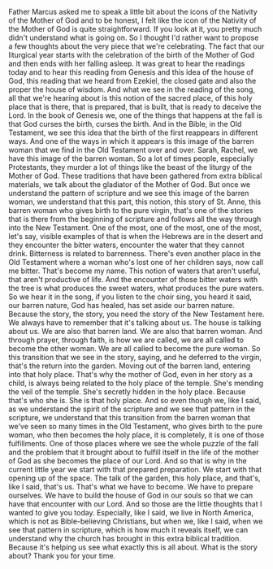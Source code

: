  Father Marcus asked me to speak a little bit about the icons of the Nativity of the Mother of God and to be honest, I felt like the icon of the Nativity of the Mother of God is quite straightforward. If you look at it, you pretty much didn't understand what is going on. So I thought I'd rather want to propose a few thoughts about the very piece that we're celebrating. The fact that our liturgical year starts with the celebration of the birth of the Mother of God and then ends with her falling asleep. It was great to hear the readings today and to hear this reading from Genesis and this idea of the house of God, this reading that we heard from Ezekiel, the closed gate and also the proper the house of wisdom. And what we see in the reading of the song, all that we're hearing about is this notion of the sacred place, of this holy place that is there, that is prepared, that is built, that is ready to deceive the Lord. In the book of Genesis we, one of the things that happens at the fall is that God curses the birth, curses the birth. And in the Bible, in the Old Testament, we see this idea that the birth of the first reappears in different ways. And one of the ways in which it appears is this image of the barren woman that we find in the Old Testament over and over. Sarah, Rachel, we have this image of the barren woman. So a lot of times people, especially Protestants, they murder a lot of things like the beast of the liturgy of the Mother of God. These traditions that have been gathered from extra biblical materials, we talk about the gladiator of the Mother of God. But once we understand the pattern of scripture and we see this image of the barren woman, we understand that this part, this notion, this story of St. Anne, this barren woman who gives birth to the pure virgin, that's one of the stories that is there from the beginning of scripture and follows all the way through into the New Testament. One of the most, one of the most, one of the most, let's say, visible examples of that is when the Hebrews are in the desert and they encounter the bitter waters, encounter the water that they cannot drink. Bitterness is related to barrenness. There's even another place in the Old Testament where a woman who's lost one of her children says, now call me bitter. That's become my name. This notion of waters that aren't useful, that aren't productive of life. And the encounter of those bitter waters with the tree is what produces the sweet waters, what produces the pure waters. So we hear it in the song, if you listen to the choir sing, you heard it said, our barren nature, God has healed, has set aside our barren nature. Because the story, the story, you need the story of the New Testament here. We always have to remember that it's talking about us. The house is talking about us. We are also that barren land. We are also that barren woman. And through prayer, through faith, is how we are called, we are all called to become the other woman. We are all called to become the pure woman. So this transition that we see in the story, saying, and he deferred to the virgin, that's the return into the garden. Moving out of the barren land, entering into that holy place. That's why the mother of God, even in her story as a child, is always being related to the holy place of the temple. She's mending the veil of the temple. She's secretly hidden in the holy place. Because that's who she is. She is that holy place. And so even though we, like I said, as we understand the spirit of the scripture and we see that pattern in the scripture, we understand that this transition from the barren woman that we've seen so many times in the Old Testament, who gives birth to the pure woman, who then becomes the holy place, it is completely, it is one of those fulfillments. One of those places where we see the whole puzzle of the fall and the problem that it brought about to fulfill itself in the life of the mother of God as she becomes the place of our Lord. And so that is why in the current little year we start with that prepared preparation. We start with that opening up of the space. The talk of the garden, this holy place, and that's, like I said, that's us. That's what we have to become. We have to prepare ourselves. We have to build the house of God in our souls so that we can have that encounter with our Lord. And so those are the little thoughts that I wanted to give you today. Especially, like I said, we live in North America, which is not as Bible-believing Christians, but when we, like I said, when we see that pattern in scripture, which is how much it reveals itself, we can understand why the church has brought in this extra biblical tradition. Because it's helping us see what exactly this is all about. What is the story about? Thank you for your time.